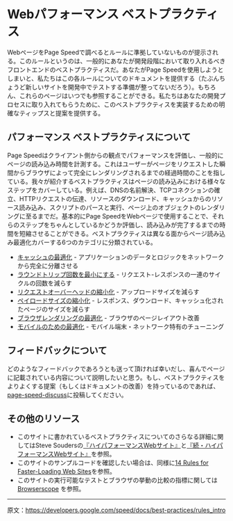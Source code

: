 # Webパフォーマンス ベストプラクティス

WebページをPage Speedで調べるとルールに準拠していないものが提示される。このルールというのは、一般的にあなたが開発段階において取り入れるべきフロントエンドのベストプラクティスだ。あなたがPage Speedを使用しようとしまいと、私たちはこの各ルールについてのドキュメントを提供する（たぶんちょうど新しいサイトを開発中でテストする準備が整ってないだろう）。もちろん、これらのページはいつでも参照することができる。私たちはあなたの開発プロセスに取り入れてもらうために、このベストプラクティスを実装するための明確なティップスと提案を提供する。

## パフォーマンス ベストプラクティスについて

Page Speedはクライアント側からの観点でパフォーマンスを評価し、一般的にページの読み込み時間を計測する。これはユーザーがページをリクエストした瞬間からブラウザによって完全にレンダリングされるまでの経過時間のことを指している。我々が紹介するベストプラクティスはページの読み込みにおける様々なステップをカバーしている。例えば、DNSの名前解決、TCPコネクションの確立、HTTPリクエストの伝達、リソースのダウンロード、キャッシュからのリソース読み込み、スクリプトのパースと実行、ページ上のオブジェクトのレンダリングに至るまでだ。基本的にPage SpeedをWebページで使用することで、それらのステップをちゃんとしているかどうか評価し、読み込みが完了するまでの時間を短縮させることができる。ベストプラクティスは異なる面からページ読み込み最適化カバーする6つのカテゴリに分類されている。

+ [キャッシュの最適化](/docs/best-practices/caching.md) - アプリケーションのデータとロジックをネットワークから完全に分離させる
+ [ラウンドトリップ回数を最小にする](/docs/best-practices/rtt.md) - リクエスト-レスポンスの一連のサイクルの回数を減らす
+ [リクエストオーバーヘッドの縮小化](/docs/best-practices/caching.md) - アップロードサイズを減らす
+ [ペイロードサイズの縮小化](/docs/best-practices/payload.md) - レスポンス、ダウンロード、キャッシュ化されたページのサイズを減らす
+ [ブラウザレンダリングの最適化](/docs/best-practices/rendering.md) - ブラウザのページレイアウト改善
+ [モバイルのための最適化](/docs/best-practices/mobile.md) - モバイル端末・ネットワーク特有のチューニング

## フィードバックについて

どのようなフィードバックであろうとも送って頂ければ幸いだし、喜んでページに記載されている内容について説明したいと思う。もし、ベストプラクティスをよりよくする提案（もしくはドキュメントの改善）を持っているのであれば、[page-speed-discuss](http://groups.google.com/group/page-speed-discuss)に投稿してください。

## その他のリソース

+ このサイトに書かれているベストプラクティスについてのさらなる詳細に関してはSteve Soudersの[『ハイパフォーマンスWebサイト』](https://www.oreilly.co.jp/books/9784873113616/)と[『続・ハイパフォーマンスWebサイト』](http://www.oreilly.co.jp/books/9784873114460/)を参照。
+ このサイトのサンプルコードを確認したい場合は、同様に[14 Rules for Faster-Loading Web Sites](http://stevesouders.com/hpws/rules.php)を参照。
+ このサイトの実行可能なテストとブラウザの挙動の比較の指標に関しては [Browserscope](http://www.browserscope.org/) を参照。

---

原文：https://developers.google.com/speed/docs/best-practices/rules_intro